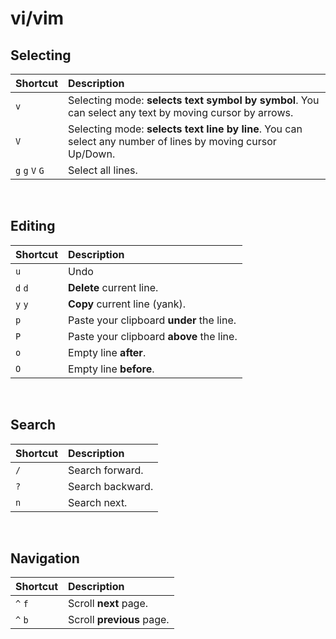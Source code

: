 # vi/vim
## Selecting
|Shortcut|Description|
|:-------|:----------|
|`v`|Selecting mode: **selects text symbol by symbol**. You can select any text by moving cursor by arrows.|
|`V`|Selecting mode: **selects text line by line**. You can select any number of lines by moving cursor Up/Down.|
|`g` `g` `V` `G`|Select all lines.|

<br>

## Editing
|Shortcut|Description|
|:-------|:----------|
|`u`|Undo|
|`d` `d`|**Delete** current line.|
|`y` `y`|**Copy** current line (yank).|
|`p`|Paste your clipboard **under** the line.|
|`P`|Paste your clipboard **above** the line.|
|`o`|Empty line **after**.|
|`O`|Empty line **before**.|

<br>

## Search
|Shortcut|Description|
|:-------|:----------|
|`/`|Search forward.|
|`?`|Search backward.|
|`n`|Search next.|

<br>

## Navigation
|Shortcut|Description|
|:-------|:----------|
|`^` `f`|Scroll **next** page.|
|`^` `b`|Scroll **previous** page.|
